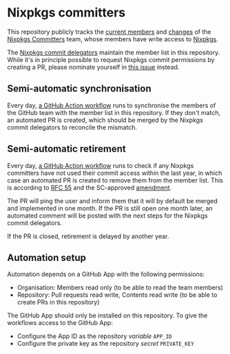 # Nixpkgs committers

This repository publicly tracks the [current members](./members) and [changes](../../commits/main/members)
of the [Nixpkgs Committers](https://github.com/orgs/nixos/teams/nixpkgs-committers) team,
whose members have write access to [Nixpkgs](https://github.com/nixos/nixpkgs).

The [Nixpkgs commit delegators](https://github.com/orgs/NixOS/teams/commit-bit-delegation)
maintain the member list in this repository.
While it's in principle possible to request Nixpkgs commit permissions by creating a PR,
please nominate yourself in [this issue](https://github.com/NixOS/nixpkgs/issues/321665) instead.

## Semi-automatic synchronisation

Every day, [a GitHub Action workflow](./.github/workflows/sync.yml) runs
to synchronise the members of the GitHub team with the member list in this repository.
If they don't match, an automated PR is created,
which should be merged by the Nixpkgs commit delegators to reconcile the mismatch.

## Semi-automatic retirement

Every day, [a GitHub Action workflow](./.github/workflows/retire.yml) runs
to check if any Nixpkgs committers have not used their commit access within the last year,
in which case an automated PR is created to remove them from the member list.
This is according to [RFC 55](https://github.com/NixOS/rfcs/blob/master/rfcs/0055-retired-committers.md)
and the SC-approved [amendment](https://github.com/NixOS/org/issues/91).

The PR will ping the user and inform them that it will by default be merged and implemented in one month.
If the PR is still open one month later,
an automated comment will be posted with the next steps for the Nixpkgs commit delegators.

If the PR is closed, retirement is delayed by another year.

## Automation setup

Automation depends on a GitHub App with the following permissions:
- Organisation: Members read only (to be able to read the team members)
- Repository: Pull requests read write, Contents read write (to be able to create PRs in this repository)

The GitHub App should only be installed on this repository.
To give the workflows access to the GitHub App:
- Configure the App ID as the repository _variable_ `APP_ID`
- Configure the private key as the repository _secret_ `PRIVATE_KEY`
